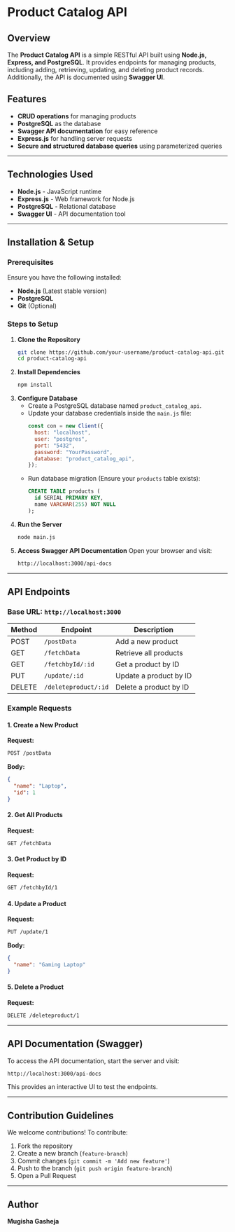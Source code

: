 # Product Catalog API

## Overview
The **Product Catalog API** is a simple RESTful API built using **Node.js, Express, and PostgreSQL**. It provides endpoints for managing products, including adding, retrieving, updating, and deleting product records. Additionally, the API is documented using **Swagger UI**.

## Features
- **CRUD operations** for managing products
- **PostgreSQL** as the database
- **Swagger API documentation** for easy reference
- **Express.js** for handling server requests
- **Secure and structured database queries** using parameterized queries

---

## Technologies Used
- **Node.js** - JavaScript runtime
- **Express.js** - Web framework for Node.js
- **PostgreSQL** - Relational database
- **Swagger UI** - API documentation tool

---

## Installation & Setup
### Prerequisites
Ensure you have the following installed:
- **Node.js** (Latest stable version)
- **PostgreSQL**
- **Git** (Optional)

### Steps to Setup
1. **Clone the Repository**
   ```sh
   git clone https://github.com/your-username/product-catalog-api.git
   cd product-catalog-api
   ```
2. **Install Dependencies**
   ```sh
   npm install
   ```
3. **Configure Database**
   - Create a PostgreSQL database named `product_catalog_api`.
   - Update your database credentials inside the `main.js` file:
     ```js
     const con = new Client({
       host: "localhost",
       user: "postgres",
       port: "5432",
       password: "YourPassword",
       database: "product_catalog_api",
     });
     ```
   - Run database migration (Ensure your `products` table exists):
     ```sql
     CREATE TABLE products (
       id SERIAL PRIMARY KEY,
       name VARCHAR(255) NOT NULL
     );
     ```
4. **Run the Server**
   ```sh
   node main.js
   ```
5. **Access Swagger API Documentation**
   Open your browser and visit:
   ```sh
   http://localhost:3000/api-docs
   ```

---

## API Endpoints
### Base URL: `http://localhost:3000`
| Method | Endpoint               | Description                 |
|--------|------------------------|-----------------------------|
| POST   | `/postData`            | Add a new product          |
| GET    | `/fetchData`           | Retrieve all products      |
| GET    | `/fetchbyId/:id`       | Get a product by ID        |
| PUT    | `/update/:id`          | Update a product by ID     |
| DELETE | `/deleteproduct/:id`   | Delete a product by ID     |

### Example Requests
#### 1. Create a New Product
**Request:**
```sh
POST /postData
```
**Body:**
```json
{
  "name": "Laptop",
  "id": 1
}
```

#### 2. Get All Products
**Request:**
```sh
GET /fetchData
```

#### 3. Get Product by ID
**Request:**
```sh
GET /fetchbyId/1
```

#### 4. Update a Product
**Request:**
```sh
PUT /update/1
```
**Body:**
```json
{
  "name": "Gaming Laptop"
}
```

#### 5. Delete a Product
**Request:**
```sh
DELETE /deleteproduct/1
```

---

## API Documentation (Swagger)
To access the API documentation, start the server and visit:
```sh
http://localhost:3000/api-docs
```
This provides an interactive UI to test the endpoints.

---

## Contribution Guidelines
We welcome contributions! To contribute:
1. Fork the repository
2. Create a new branch (`feature-branch`)
3. Commit changes (`git commit -m 'Add new feature'`)
4. Push to the branch (`git push origin feature-branch`)
5. Open a Pull Request

---


## Author
**Mugisha Gasheja**

